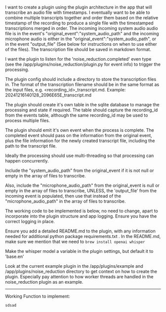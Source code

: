 I want to create a plugin using the plugin architecture in the app that will transcribe an audio file with timestamps. I eventually want to be able to combine multiple transcripts together and order them based on the relative timestamp of the recording to produce a single file with the timestamped transcriptions merged in order. The incoming incoming system audio audio file is in the event's "original_event":"system_audio_path" and the incoming microphone audio is either  in the "original_event":"system_audio_path", or in the event "output_file" (See below for instructions on when to use either of the files).  The transcription file should be saved in markdown format.

I want the plugin to listen for the 'noise_reduction.completed' even type (see the /app/plugins/noise_reduction/plugin.py for event info) to trigger the processing. 

The plugin config should include a directory to store the transcription files in.  The format of the transcription filename should be in the same format as the input files, e.g. <recording_id>_transcript.md.  Example: 20241216140128_2096E65E_transcript.md

The plugin should create it's own table in the sqlite database to manage the processing and state if required.  The table should capture the recording_id from the events table, although the same recording_id may be used to process multiple files.

The plugin should emit it's own event when the process is complete.  The completed event should pass on the information from the original event, plus the file information for the newly created transcript file, including the path to the transcript file.

Ideally the processing should use multi-threading so that processing can happen concurrently.

Include the "system_audio_path" from the original_event if it is not null or empty in the array of files to transcribe.

Also, include the "microphone_audio_path" from the original_event is null or empty in the array of files to transcribe, UNLESS, the 'output_file' from the incoming event is populated, then use that instead of the "microphone_audio_path" in the array of files to transcribe.

The working code to be implemented is below, no need to change, apart to incorporate into the plugin structure and app logging.  Ensure you have the correct logging in place.

Ensure you add a detailed README.md to the plugin, with any information needed for additional python package requirements.txt . In the README.md, make sure we mention that we need to `brew install openai whisper`

Make the whisper model a variable in the plugin settings, but default it to 'base.en'

Look at the current example plugin in the /app/plugins/example and /app/plugins/noise_reduction directory to get context on how to create the plugin.  Especially pay attention to how worker threads are handled in the noise_reduction plugin as an example.

---
Working Function to implement:

```
sdsad
```